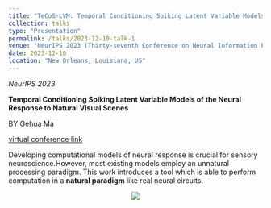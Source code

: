 ```yaml
---
title: "TeCoS-LVM: Temporal Conditioning Spiking Latent Variable Models of the Neural Response to Natural Visual Scenes"
collection: talks
type: "Presentation"
permalink: /talks/2023-12-10-talk-1
venue: "NeurIPS 2023 (Thirty-seventh Conference on Neural Information Processing Systems)"
date: 2023-12-10
location: "New Orleans, Louisiana, US"
---
```


*NeurIPS 2023*

**Temporal Conditioning Spiking Latent Variable Models of the Neural Response to Natural Visual Scenes**

BY Gehua Ma

[virtual conference link](https://neurips.cc/virtual/2023/poster/71480)

Developing computational models of neural response is crucial for sensory neuroscience.However, most existing models employ an unnatural processing paradigm. This work introduces a tool which is able to perform computation in a **natural paradigm** like real neural circuits.

<div align="center">
  <img src="https://neurips.cc/media/PosterPDFs/NeurIPS%202023/71480.png?t=1698131412.3568482">
</div>
